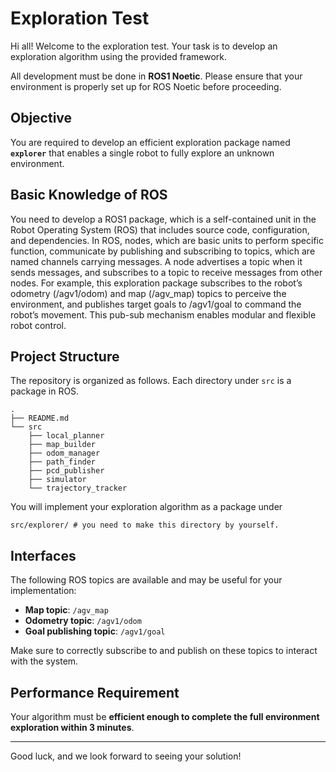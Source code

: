 # Exploration Test

Hi all! Welcome to the exploration test. Your task is to develop an exploration algorithm using the provided framework.

All development must be done in **ROS1 Noetic**. Please ensure that your environment is properly set up for ROS Noetic before proceeding.

## Objective

You are required to develop an efficient exploration package named **`explorer`** that enables a single robot to fully explore an unknown environment.


## Basic Knowledge of ROS

You need to develop a ROS1 package, which is a self-contained unit in the Robot Operating System (ROS) that includes source code, configuration, and dependencies. In ROS, nodes, which are basic units to perform specific function, communicate by publishing and subscribing to topics, which are named channels carrying messages. A node advertises a topic when it sends messages, and subscribes to a topic to receive messages from other nodes. For example, this exploration package subscribes to the robot’s odometry (/agv1/odom) and map (/agv_map) topics to perceive the environment, and publishes target goals to /agv1/goal to command the robot’s movement. This pub-sub mechanism enables modular and flexible robot control.

## Project Structure

The repository is organized as follows. Each directory under `src` is a package in ROS.

```
.
├── README.md
└── src
    ├── local_planner
    ├── map_builder
    ├── odom_manager
    ├── path_finder
    ├── pcd_publisher
    ├── simulator
    └── trajectory_tracker
```

You will implement your exploration algorithm as a package under

```
src/explorer/ # you need to make this directory by yourself.
```

## Interfaces

The following ROS topics are available and may be useful for your implementation:

* **Map topic**: `/agv_map`
* **Odometry topic**: `/agv1/odom`
* **Goal publishing topic**: `/agv1/goal`

Make sure to correctly subscribe to and publish on these topics to interact with the system.

## Performance Requirement

Your algorithm must be **efficient enough to complete the full environment exploration within 3 minutes**.

---

Good luck, and we look forward to seeing your solution!
